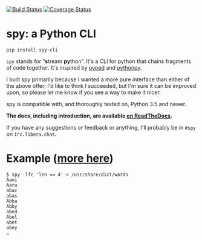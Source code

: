 [![Build Status](https://github.com/edk0/spy/actions/workflows/ci.yml/badge.svg?branch=master)](https://github.com/edk0/spy/actions/workflows/ci.yml?query=branch%3Amaster)
[![Coverage Status](https://coveralls.io/repos/github/edk0/spy/badge.svg?branch=master)](https://coveralls.io/github/edk0/spy?branch=master)

# spy: a Python CLI

```
pip install spy-cli
```

`spy` stands for “<b>s</b>tream <b>py</b>thon”. It's a CLI for python that
chains fragments of code together. It's inspired by
[pyped](https://github.com/ksamuel/Pyped) and
[pythonpy](https://github.com/Russell91/pythonpy).

I built spy primarily because I wanted a more pure interface than either of the
above offer; I'd like to think I succeeded, but I'm sure it can be improved
upon, so please let me know if you see a way to make it nicer.

spy is compatible with, and thoroughly tested on, Python 3.5 and newer.

**The docs, including introduction, are available
[on ReadTheDocs](https://spy.readthedocs.org/en/stable/).**

If you have any suggestions or feedback or anything, I'll probably be in `#spy`
on `irc.libera.chat`.

# Example ([more here](https://spy.readthedocs.org/en/stable/examples.html))

```console
$ spy -lfc 'len == 4' < /usr/share/dict/words
Aani
Aaru
abac
abas
Abba
Abby
abed
Abel
abet
abey
…
```
